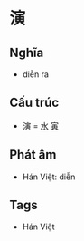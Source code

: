 # 演

## Nghĩa

* diễn ra

## Cấu trúc
* 演 = [水](水.md) [寅](寅.md)

## Phát âm

* Hán Việt: diễn

## Tags
* Hán Việt

<script>window.HANZI_FIELD='演';</script>
